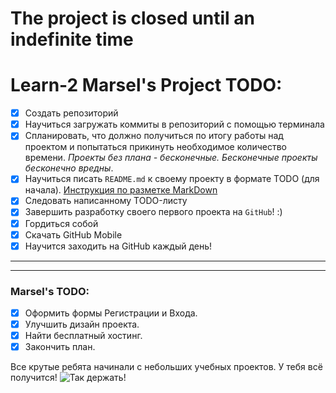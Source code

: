 # The project is closed until an indefinite time
# Learn-2 Marsel's Project TODO:

- [x] Создать репозиторий
- [x] Научиться загружать коммиты в репозиторий с помощью терминала
- [x] Спланировать, что должно получиться по итогу работы над проектом и попытаться прикинуть необходимое количество времени. _Проекты без плана - бесконечные. Бесконечные проекты бесконечно вредны_.
- [x] Научиться писать `README.md` к своему проекту в формате TODO (для начала). [Инструкция по разметке MarkDown](https://paulradzkov.com/2014/markdown_cheatsheet/)
- [x] Следовать написанному TODO-листу
- [x] Завершить разработку своего первого проекта на `GitHub`! :)
- [x] Гордиться собой
- [x] Скачать GitHub Mobile
- [x] Научится заходить на GitHub каждый день!
***
***
### Marsel's TODO:
- [x] Оформить формы Регистрации и Входа.
- [X] Улучшить дизайн проекта.
- [x] Найти бесплатный хостинг.
- [X] Закончить план.

Все крутые ребята начинали с небольших учебных проектов. У тебя всё получится!
![Так держать!](https://vkclub.su/_data/stickers/chipanddale/sticker_vk_chipanddale_019.png)
